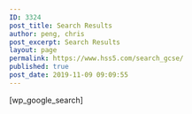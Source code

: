 ```yaml
---
ID: 3324
post_title: Search Results
author: peng, chris
post_excerpt: Search Results
layout: page
permalink: https://www.hss5.com/search_gcse/
published: true
post_date: 2019-11-09 09:09:55
---
```

[wp_google_search]
